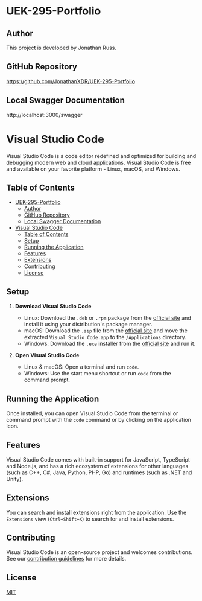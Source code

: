 # UEK-295-Portfolio

## Author

This project is developed by Jonathan Russ.

## GitHub Repository

https://github.com/JonathanXDR/UEK-295-Portfolio

## Local Swagger Documentation

http://localhost:3000/swagger

# Visual Studio Code

Visual Studio Code is a code editor redefined and optimized for building and debugging modern web and cloud applications. Visual Studio Code is free and available on your favorite platform - Linux, macOS, and Windows.

## Table of Contents

- [UEK-295-Portfolio](#uek-295-portfolio)
  - [Author](#author)
  - [GitHub Repository](#github-repository)
  - [Local Swagger Documentation](#local-swagger-documentation)
- [Visual Studio Code](#visual-studio-code)
  - [Table of Contents](#table-of-contents)
  - [Setup](#setup)
  - [Running the Application](#running-the-application)
  - [Features](#features)
  - [Extensions](#extensions)
  - [Contributing](#contributing)
  - [License](#license)

## Setup

1. **Download Visual Studio Code**

   - Linux: Download the `.deb` or `.rpm` package from the [official site](https://code.visualstudio.com/Download) and install it using your distribution's package manager.
   - macOS: Download the `.zip` file from the [official site](https://code.visualstudio.com/Download) and move the extracted `Visual Studio Code.app` to the `/Applications` directory.
   - Windows: Download the `.exe` installer from the [official site](https://code.visualstudio.com/Download) and run it.

2. **Open Visual Studio Code**
   - Linux & macOS: Open a terminal and run `code`.
   - Windows: Use the start menu shortcut or run `code` from the command prompt.

## Running the Application

Once installed, you can open Visual Studio Code from the terminal or command prompt with the `code` command or by clicking on the application icon.

## Features

Visual Studio Code comes with built-in support for JavaScript, TypeScript and Node.js, and has a rich ecosystem of extensions for other languages (such as C++, C#, Java, Python, PHP, Go) and runtimes (such as .NET and Unity).

## Extensions

You can search and install extensions right from the application. Use the `Extensions` view (`Ctrl+Shift+X`) to search for and install extensions.

## Contributing

Visual Studio Code is an open-source project and welcomes contributions. See our [contribution guidelines](https://github.com/Microsoft/vscode/blob/master/CONTRIBUTING.md) for more details.

## License

[MIT](LICENSE.txt)
